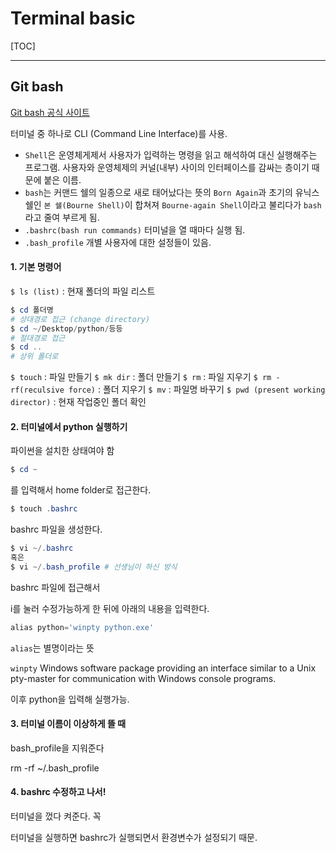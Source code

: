 # Terminal basic

[TOC]

---





## Git bash

[Git bash 공식 사이트](https://gitforwindows.org)

터미널 중 하나로 CLI (Command Line Interface)를 사용.

* `Shell`은 운영체게제서 사용자가 입력하는 명령을 읽고 해석하여 대신 실행해주는 프로그램. 사용자와 운영체제의 커널(내부) 사이의 인터페이스를 감싸는 층이기 때문에 붙은 이름.
* `bash`는 커맨드 쉘의 일종으로 새로 태어났다는 뜻의 `Born Again`과 초기의 유닉스 쉘인 `본 쉘(Bourne Shell)`이 합쳐져 `Bourne-again Shell`이라고 불리다가 `bash`라고 줄여 부르게 됨.
* `.bashrc(bash run commands)` 터미널을 열 때마다 실행 됨.
* `.bash_profile` 개별 사용자에 대한 설정들이 있음.

#### 1. 기본 명령어

`$ ls (list)` : 현재 폴더의 파일 리스트

```powershell
$ cd 폴더명
# 상대경로 접근 (change directory)
$ cd ~/Desktop/python/등등
# 절대경로 접근
$ cd .. 
# 상위 폴더로
```

`$ touch` : 파일 만들기
`$ mk dir` : 폴더 만들기
`$ rm` : 파일 지우기
`$ rm -rf(reculsive force)` : 폴더 지우기
`$ mv` : 파일명 바꾸기
`$ pwd (present working director)` : 현재 작업중인 폴더 확인



#### 2. 터미널에서 python 실행하기

파이썬을 설치한 상태여야 함

```powershell
$ cd ~
```

를 입력해서 home folder로 접근한다.

```powershell
$ touch .bashrc
```

bashrc 파일을 생성한다.

```powershell
$ vi ~/.bashrc
혹은
$ vi ~/.bash_profile # 선생님이 하신 방식
```

bashrc 파일에 접근해서

i를 눌러 수정가능하게 한 뒤에 아래의 내용을 입력한다.

```powershell
alias python='winpty python.exe'
```

`alias`는 별명이라는 뜻

`winpty` Windows software package providing an interface similar to a Unix pty-master for communication with Windows console programs.

이후 python을 입력해 실행가능.



#### 3. 터미널 이름이 이상하게 뜰 때

bash_profile을 지워준다

rm -rf ~/.bash_profile



#### 4. bashrc 수정하고 나서!

터미널을 껐다 켜준다. 꼭

터미널을 실행하면 bashrc가 실행되면서 환경변수가 설정되기 때문.